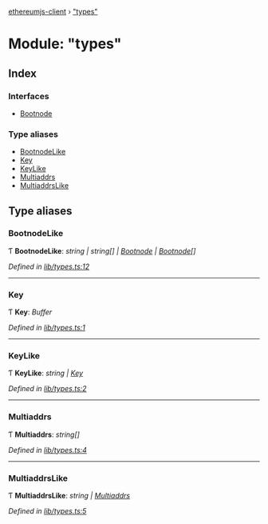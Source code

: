 [ethereumjs-client](../README.md) › ["types"](_types_.md)

# Module: "types"

## Index

### Interfaces

* [Bootnode](../interfaces/_types_.bootnode.md)

### Type aliases

* [BootnodeLike](_types_.md#bootnodelike)
* [Key](_types_.md#key)
* [KeyLike](_types_.md#keylike)
* [Multiaddrs](_types_.md#multiaddrs)
* [MultiaddrsLike](_types_.md#multiaddrslike)

## Type aliases

###  BootnodeLike

Ƭ **BootnodeLike**: *string | string[] | [Bootnode](../interfaces/_types_.bootnode.md) | [Bootnode](../interfaces/_types_.bootnode.md)[]*

*Defined in [lib/types.ts:12](https://github.com/ethereumjs/ethereumjs-client/blob/master/lib/types.ts#L12)*

___

###  Key

Ƭ **Key**: *Buffer*

*Defined in [lib/types.ts:1](https://github.com/ethereumjs/ethereumjs-client/blob/master/lib/types.ts#L1)*

___

###  KeyLike

Ƭ **KeyLike**: *string | [Key](_types_.md#key)*

*Defined in [lib/types.ts:2](https://github.com/ethereumjs/ethereumjs-client/blob/master/lib/types.ts#L2)*

___

###  Multiaddrs

Ƭ **Multiaddrs**: *string[]*

*Defined in [lib/types.ts:4](https://github.com/ethereumjs/ethereumjs-client/blob/master/lib/types.ts#L4)*

___

###  MultiaddrsLike

Ƭ **MultiaddrsLike**: *string | [Multiaddrs](_types_.md#multiaddrs)*

*Defined in [lib/types.ts:5](https://github.com/ethereumjs/ethereumjs-client/blob/master/lib/types.ts#L5)*
